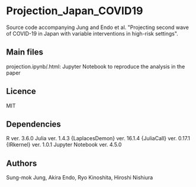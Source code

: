 # Projection_Japan_COVID19
Source code accompanying Jung and Endo et al. "Projecting second wave of COVID-19 in Japan with variable interventions in high-risk settings". 

## Main files
projection.ipynb/.html: Jupyter Notebook to reproduce the analysis in the paper

## Licence
MIT

## Dependencies
R ver. 3.6.0
Julia ver. 1.4.3
{LaplacesDemon} ver. 16.1.4
{JuliaCall} ver. 0.17.1
{IRkernel} ver. 1.0.1
Jupyter Notebook ver. 4.5.0

## Authors
Sung-mok Jung, Akira Endo, Ryo Kinoshita, Hiroshi Nishiura
